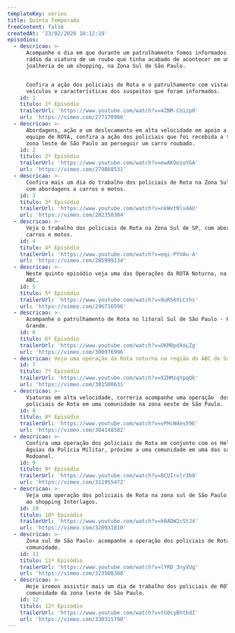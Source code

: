```yaml
---
templateKey: series
title: Quinta Temporada
freeContent: false
createdAt: '23/02/2020 10:12:19'
episodios:
  - descricao: >-
      Acompanhe o dia em que durante um patrulhamento fomos informados pelo
      rádio da viatura de um roubo que tinha acabado de acontecer em uma
      joalheria de um shopping, na Zona Sul de São Paulo.


      Confira a ação dos policiais de Rota e o patrulhamento com vistas aos
      veículos e características dos suspeitos que foram informados.
    id: 1
    titulo: 1º Episódio
    trailerUrl: 'https://www.youtube.com/watch?v=4ZNM-CUizp0'
    url: 'https://vimeo.com/277170986'
  - descricao: >-
      Abordagens, ação e um deslocamento em alta velocidade em apoio a uma
      equipe de ROTA, confira a ação dos policiais que foi recebida a tiros na
      zona leste de São Paulo ao perseguir um carro roubado.
    id: 2
    titulo: 2º Episódio
    trailerUrl: 'https://www.youtube.com/watch?v=ewAKOoioYGA'
    url: 'https://vimeo.com/279868531'
  - descricao: >-
      Confira mais um dia do trabalho dos policiais de Rota na Zona Sul de SP,
      com abordagens a carros e motos.
    id: 3
    titulo: 3º Episódio
    trailerUrl: 'https://www.youtube.com/watch?v=nkWvtNlv4AU'
    url: 'https://vimeo.com/282350304'
  - descricao: >-
      Veja o trabalho dos policiais de Rota na Zona Sul de SP, com abordagens a
      carros e motos.
    id: 4
    titulo: 4º Episódio
    trailerUrl: 'https://www.youtube.com/watch?v=eqi-PYVAu-A'
    url: 'https://vimeo.com/285999134'
  - descricao: >-
      Neste quinto episódio veja uma das Operações da ROTA Noturna, na região do
      ABC.
    id: 5
    titulo: 5º Episódio
    trailerUrl: 'https://www.youtube.com/watch?v=9uRS6YLCths'
    url: 'https://vimeo.com/296716596'
  - descricao: >-
      Acompanhe o patrulhamento de Rota no litoral Sul de São Paulo - Praia
      Grande.
    id: 6
    titulo: 6º Episódio
    trailerUrl: 'https://www.youtube.com/watch?v=OKM0pdXoLZg'
    url: 'https://vimeo.com/300976996'
  - descricao: Veja uma operação da Rota noturna na região do ABC de São Paulo.
    id: 7
    titulo: 7º Episódio
    trailerUrl: 'https://www.youtube.com/watch?v=XZHMzqYpqQk'
    url: 'https://vimeo.com/301500631'
  - descricao: >-
      Viaturas em alta velocidade, correria acompanhe uma operação  dos
      policiais de Rota em uma comunidade na zona oeste de São Paulo.
    id: 8
    titulo: 8º Episódio
    trailerUrl: 'https://www.youtube.com/watch?v=vPHcW4es59E'
    url: 'https://vimeo.com/304148582'
  - descricao: >-
      Confira uma operação dos policiais de Rota em conjunto com os Helicópteros
      Águias da Polícia Militar, próximo a uma comunidade em uma das saidas do
      Rodoanel.
    id: 9
    titulo: 9º Episódio
    trailerUrl: 'https://www.youtube.com/watch?v=8CUIrvlr3b8'
    url: 'https://vimeo.com/311955472'
  - descricao: >-
      Veja uma operação dos policiais de Rota na zona sul de São Paulo, próximo
      ao shopping Interlagos.
    id: 10
    titulo: 10º Episódio
    trailerUrl: 'https://www.youtube.com/watch?v=kRADW2cStJ4'
    url: 'https://vimeo.com/320931810'
  - descricao: >-
      Zona sul de São Paulo- acompanhe a operação dos policiais de Rota em uma
      comunidade.  
    id: 11
    titulo: 11º Episódio
    trailerUrl: 'https://www.youtube.com/watch?v=lYRD_3nyVUg'
    url: 'https://vimeo.com/323508388'
  - descricao: >-
      Hoje iremos assistir mais um dia de trabalho dos policiais de ROTA em uma
      comunidade da zona leste de São Paulo.
    id: 12
    titulo: 12º Episódio
    trailerUrl: 'https://www.youtube.com/watch?v=tG0cyBhtbdI'
    url: 'https://vimeo.com/330315790'
---
```


